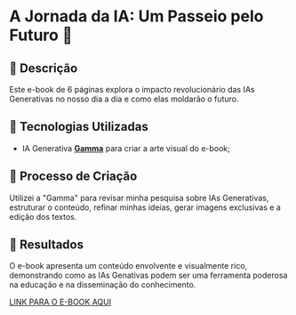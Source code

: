 # A Jornada da IA: Um Passeio pelo Futuro 🌌

## 📒 Descrição
Este e-book de 6 páginas explora o impacto revolucionário das IAs Generativas no nosso dia a dia e como elas moldarão o futuro.

## 🤖 Tecnologias Utilizadas
- IA Generativa **[Gamma](https://gamma.app/)** para criar a arte visual do e-book;

## 🧐 Processo de Criação
Utilizei a "Gamma" para revisar minha pesquisa sobre IAs Generativas, estruturar o conteúdo, refinar minhas ideias, gerar imagens exclusivas e a edição dos textos.

## 🚀 Resultados
O e-book apresenta um conteúdo envolvente e visualmente rico, demonstrando como as IAs Genativas podem ser uma ferramenta poderosa na educação e na disseminação do conhecimento.

[LINK PARA O E-BOOK AQUI](https://github.com/VictorLaveso/lab-natty-or-not/blob/main/O-Impacto-da-Inteligencia-Artificial-na-Vida-das-Pessoas.pdf)
